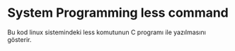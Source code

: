 # System Programming less command
Bu kod linux sistemindeki less komutunun C programı ile yazılmasını gösterir.

